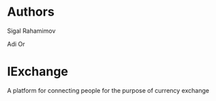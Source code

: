 # Authors 
Sigal Rahamimov

Adi Or
# IExchange
A platform for connecting people for the purpose of currency exchange
